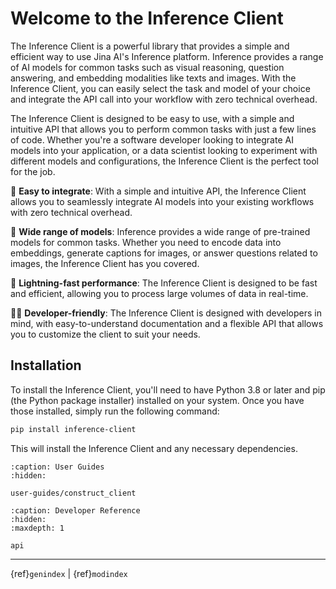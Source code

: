 # Welcome to the Inference Client

The Inference Client is a powerful library that provides a simple and efficient way to use Jina AI's Inference platform. 
Inference provides a range of AI models for common tasks such as visual reasoning, question answering, and embedding modalities like texts and images. 
With the Inference Client, you can easily select the task and model of your choice and integrate the API call into your workflow with zero technical overhead.

The Inference Client is designed to be easy to use, with a simple and intuitive API that allows you to perform common tasks with just a few lines of code. 
Whether you're a software developer looking to integrate AI models into your application, or a data scientist looking to experiment with different models and configurations, the Inference Client is the perfect tool for the job.
    
🤝 **Easy to integrate**: With a simple and intuitive API, the Inference Client allows you to seamlessly integrate AI models into your existing workflows with zero technical overhead.

🌟 **Wide range of models**: Inference provides a wide range of pre-trained models for common tasks. 
Whether you need to encode data into embeddings, generate captions for images, or answer questions related to images, the Inference Client has you covered.

💨 **Lightning-fast performance**: The Inference Client is designed to be fast and efficient, allowing you to process large volumes of data in real-time.

👨‍💻 **Developer-friendly**: The Inference Client is designed with developers in mind, with easy-to-understand documentation and a flexible API that allows you to customize the client to suit your needs.


## Installation

To install the Inference Client, you'll need to have Python 3.8 or later and pip (the Python package installer) installed on your system. 
Once you have those installed, simply run the following command:

```bash
pip install inference-client
```

This will install the Inference Client and any necessary dependencies.


```{toctree}
:caption: User Guides
:hidden:

user-guides/construct_client
```

```{toctree}
:caption: Developer Reference
:hidden:
:maxdepth: 1

api
```


---
{ref}`genindex` | {ref}`modindex`

